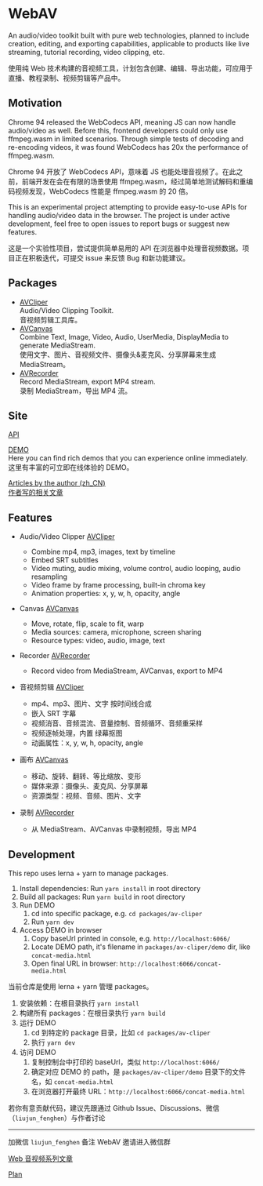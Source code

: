# WebAV

An audio/video toolkit built with pure web technologies, planned to include creation, editing, and exporting capabilities, applicable to products like live streaming, tutorial recording, video clipping, etc.

使用纯 Web 技术构建的音视频工具，计划包含创建、编辑、导出功能，可应用于直播、教程录制、视频剪辑等产品中。

## Motivation

Chrome 94 released the WebCodecs API, meaning JS can now handle audio/video as well. Before this, frontend developers could only use ffmpeg.wasm in limited scenarios. Through simple tests of decoding and re-encoding videos, it was found WebCodecs has 20x the performance of ffmpeg.wasm.

Chrome 94 开放了 WebCodecs API，意味着 JS 也能处理音视频了。在此之前，前端开发在会在有限的场景使用 ffmpeg.wasm，经过简单地测试解码和重编码视频发现，WebCodecs 性能是 ffmpeg.wasm 的 20 倍。

This is an experimental project attempting to provide easy-to-use APIs for handling audio/video data in the browser. The project is under active development, feel free to open issues to report bugs or suggest new features.

这是一个实验性项目，尝试提供简单易用的 API 在浏览器中处理音视频数据。项目正在积极迭代，可提交 issue 来反馈 Bug 和新功能建议。

## Packages

- [AVCliper](packages/av-cliper/README.md)  
  Audio/Video Clipping Toolkit.  
  音视频剪辑工具库。
- [AVCanvas](packages/av-canvas/README.md)  
  Combine Text, Image, Video, Audio, UserMedia, DisplayMedia to generate MediaStream.  
  使用文字、图片、音视频文件、摄像头&麦克风、分享屏幕来生成 MediaStream。
- [AVRecorder](packages/av-recorder/README.md)  
  Record MediaStream, export MP4 stream.  
  录制 MediaStream，导出 MP4 流。

## Site

[API](https://hughfenghen.github.io/WebAV/guide)

[DEMO](https://hughfenghen.github.io/WebAV/demo/)  
Here you can find rich demos that you can experience online immediately.  
这里有丰富的可立即在线体验的 DEMO。

[Articles by the author (zh_CN)](https://hughfenghen.github.io/WebAV/article)  
[作者写的相关文章](https://hughfenghen.github.io/WebAV/article)

## Features

- Audio/Video Clipper [AVCliper](packages/av-cliper/README.md)
  - Combine mp4, mp3, images, text by timeline
  - Embed SRT subtitles
  - Video muting, audio mixing, volume control, audio looping, audio resampling
  - Video frame by frame processing, built-in chroma key
  - Animation properties: x, y, w, h, opacity, angle
- Canvas [AVCanvas](packages/av-canvas/README.md)
  - Move, rotate, flip, scale to fit, warp
  - Media sources: camera, microphone, screen sharing
  - Resource types: video, audio, image, text
- Recorder [AVRecorder](packages/av-recorder/README.md)

  - Record video from MediaStream, AVCanvas, export to MP4

- 音视频剪辑 [AVCliper](packages/av-cliper/README.md)
  - mp4、mp3、图片、文字 按时间线合成
  - 嵌入 SRT 字幕
  - 视频消音、音频混流、音量控制、音频循环、音频重采样
  - 视频逐帧处理，内置 绿幕抠图
  - 动画属性：x, y, w, h, opacity, angle
- 画布 [AVCanvas](packages/av-canvas/README.md)
  - 移动、旋转、翻转、等比缩放、变形
  - 媒体来源：摄像头、麦克风、分享屏幕
  - 资源类型：视频、音频、图片、文字
- 录制 [AVRecorder](packages/av-recorder/README.md)
  - 从 MediaStream、AVCanvas 中录制视频，导出 MP4

## Development

This repo uses lerna + yarn to manage packages.

1. Install dependencies: Run `yarn install` in root directory
2. Build all packages: Run `yarn build` in root directory
3. Run DEMO
   1. cd into specific package, e.g. `cd packages/av-cliper`
   2. Run `yarn dev`
4. Access DEMO in browser
   1. Copy baseUrl printed in console, e.g. `http://localhost:6066/`
   2. Locate DEMO path, it's filename in `packages/av-cliper/demo` dir, like `concat-media.html`
   3. Open final URL in browser: `http://localhost:6066/concat-media.html`

当前仓库是使用 lerna + yarn 管理 packages。

1. 安装依赖：在根目录执行 `yarn install`
2. 构建所有 packages：在根目录执行 `yarn build`
3. 运行 DEMO
   1. cd 到特定的 package 目录，比如 `cd packages/av-cliper`
   2. 执行 `yarn dev`
4. 访问 DEMO
   1. 复制控制台中打印的 baseUrl，类似 `http://localhost:6066/`
   2. 确定对应 DEMO 的 path，是 `packages/av-cliper/demo` 目录下的文件名，如 `concat-media.html`
   3. 在浏览器打开最终 URL：`http://localhost:6066/concat-media.html`

若你有意贡献代码，建议先跟通过 Github Issue、Discussions、微信（`liujun_fenghen`）与作者讨论

---

加微信 `liujun_fenghen` 备注 WebAV 邀请进入微信群

[Web 音视频系列文章](https://hughfenghen.github.io/tag/WebAV/)

[Plan](./plan.md)
